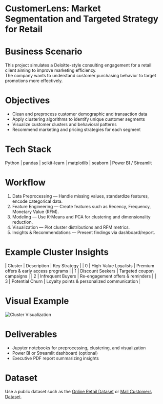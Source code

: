 #  CustomerLens: Market Segmentation and Targeted Strategy for Retail

# Business Scenario
This project simulates a Deloitte-style consulting engagement for a retail client aiming to improve marketing efficiency.  
The company wants to understand customer purchasing behavior to target promotions more effectively.

#  Objectives
- Clean and preprocess customer demographic and transaction data  
- Apply clustering algorithms to identify unique customer segments  
- Visualize customer clusters and behavioral patterns  
- Recommend marketing and pricing strategies for each segment  

#  Tech Stack
Python | pandas | scikit-learn | matplotlib | seaborn | Power BI / Streamlit

#  Workflow
1. Data Preprocessing — Handle missing values, standardize features, encode categorical data.  
2. Feature Engineering — Create features such as Recency, Frequency, Monetary Value (RFM).  
3. Modeling — Use K-Means and PCA for clustering and dimensionality reduction.  
4. Visualization — Plot cluster distributions and RFM metrics.  
5. Insights & Recommendations — Present findings via dashboard/report.

# Example Cluster Insights
| Cluster | Description | Key Strategy |
| 0 | High-Value Loyalists | Premium offers & early access programs |
| 1 | Discount Seekers | Targeted coupon campaigns |
| 2 | Infrequent Buyers | Re-engagement offers & reminders |
| 3 | Potential Churn | Loyalty points & personalized communication |


# Visual Example
![Cluster Visualization](visuals/cluster_visualization.png)


# Deliverables
- Jupyter notebooks for preprocessing, clustering, and visualization  
- Power BI or Streamlit dashboard (optional)  
- Executive PDF report summarizing insights  


# Dataset
Use a public dataset such as the [Online Retail Dataset](https://archive.ics.uci.edu/ml/datasets/online+retail) or [Mall Customers Dataset](https://www.kaggle.com/datasets/vjchoudhary7/customer-segmentation-tutorial-in-python).

